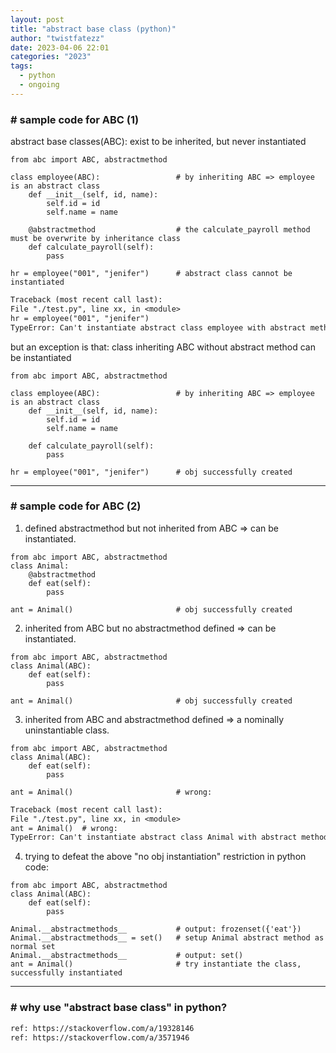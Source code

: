 ```yaml
---
layout: post
title: "abstract base class (python)"
author: "twistfatezz"
date: 2023-04-06 22:01
categories: "2023"
tags:
  - python
  - ongoing
---
```


### # sample code for ABC (1)
abstract base classes(ABC): exist to be inherited, but never instantiated
```text
from abc import ABC, abstractmethod

class employee(ABC):                 # by inheriting ABC => employee is an abstract class
    def __init__(self, id, name):
        self.id = id
        self.name = name

    @abstractmethod                  # the calculate_payroll method must be overwrite by inheritance class
    def calculate_payroll(self):
        pass

hr = employee("001", "jenifer")      # abstract class cannot be instantiated
```
```txt
Traceback (most recent call last):
File "./test.py", line xx, in <module>
hr = employee("001", "jenifer")
TypeError: Can't instantiate abstract class employee with abstract methods calculate_payroll
```

but an exception is that: class inheriting ABC without abstract method can be instantiated
```text
from abc import ABC, abstractmethod

class employee(ABC):                 # by inheriting ABC => employee is an abstract class
    def __init__(self, id, name):
        self.id = id
        self.name = name

    def calculate_payroll(self):
        pass

hr = employee("001", "jenifer")      # obj successfully created
```

<hr>

### # sample code for ABC (2)
1) defined abstractmethod but not inherited from ABC => can be instantiated.
```text
from abc import ABC, abstractmethod
class Animal:
    @abstractmethod
    def eat(self):
        pass

ant = Animal()                       # obj successfully created
```
2) inherited from ABC but no abstractmethod defined => can be instantiated.
```text
from abc import ABC, abstractmethod
class Animal(ABC):
    def eat(self):
        pass

ant = Animal()                       # obj successfully created
```
3) inherited from ABC and abstractmethod defined => a nominally uninstantiable class.
```text
from abc import ABC, abstractmethod
class Animal(ABC):
    def eat(self):
        pass

ant = Animal()                       # wrong:
```
```txt
Traceback (most recent call last):
File "./test.py", line xx, in <module>
ant = Animal()  # wrong:
TypeError: Can't instantiate abstract class Animal with abstract methods eat
```
4) trying to defeat the above "no obj instantiation" restriction in python code:
```text
from abc import ABC, abstractmethod
class Animal(ABC):
    def eat(self):
        pass

Animal.__abstractmethods__           # output: frozenset({'eat'})
Animal.__abstractmethods__ = set()   # setup Animal abstract method as normal set
Animal.__abstractmethods__           # output: set()
ant = Animal()                       # try instantiate the class, successfully instantiated
```

<hr>

### # why use "abstract base class" in python? <br>
```txt
ref: https://stackoverflow.com/a/19328146
ref: https://stackoverflow.com/a/3571946
```



